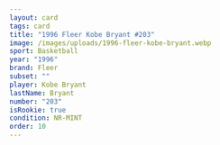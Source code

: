 ```yaml
---
layout: card
tags: card
title: "1996 Fleer Kobe Bryant #203"
image: /images/uploads/1996-fleer-kobe-bryant.webp
sport: Basketball
year: "1996"
brand: Fleer
subset: ""
player: Kobe Bryant
lastName: Bryant
number: "203"
isRookie: true
condition: NR-MINT
order: 10
---
```

